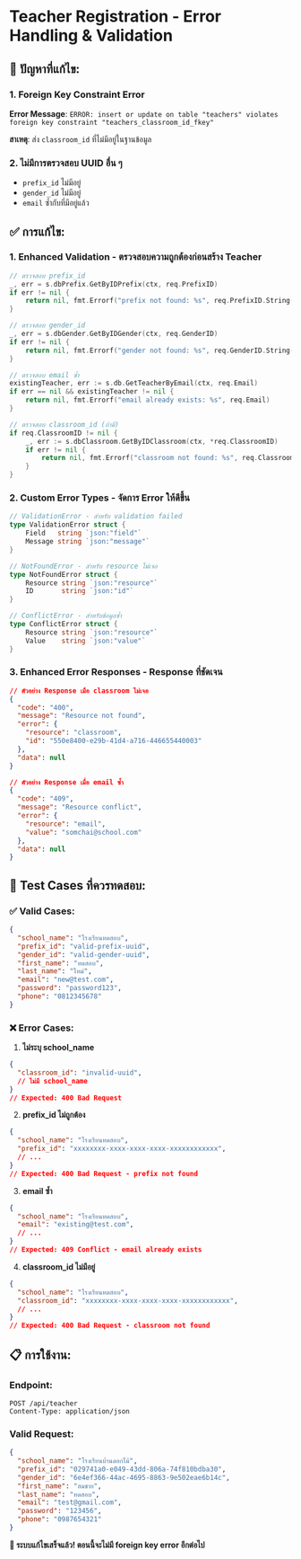 # Teacher Registration - Error Handling & Validation

## 🐛 **ปัญหาที่แก้ไข:**

### 1. Foreign Key Constraint Error
**Error Message**: `ERROR: insert or update on table "teachers" violates foreign key constraint "teachers_classroom_id_fkey"`

**สาเหตุ**: ส่ง `classroom_id` ที่ไม่มีอยู่ในฐานข้อมูล

### 2. ไม่มีการตรวจสอบ UUID อื่น ๆ 
- `prefix_id` ไม่มีอยู่
- `gender_id` ไม่มีอยู่
- `email` ซ้ำกับที่มีอยู่แล้ว

## ✅ **การแก้ไข:**

### 1. **Enhanced Validation** - ตรวจสอบความถูกต้องก่อนสร้าง Teacher

```go
// ตรวจสอบ prefix_id
_, err = s.dbPrefix.GetByIDPrefix(ctx, req.PrefixID)
if err != nil {
    return nil, fmt.Errorf("prefix not found: %s", req.PrefixID.String())
}

// ตรวจสอบ gender_id  
_, err = s.dbGender.GetByIDGender(ctx, req.GenderID)
if err != nil {
    return nil, fmt.Errorf("gender not found: %s", req.GenderID.String())
}

// ตรวจสอบ email ซ้ำ
existingTeacher, err := s.db.GetTeacherByEmail(ctx, req.Email)
if err == nil && existingTeacher != nil {
    return nil, fmt.Errorf("email already exists: %s", req.Email)
}

// ตรวจสอบ classroom_id (ถ้ามี)
if req.ClassroomID != nil {
    _, err := s.dbClassroom.GetByIDClassroom(ctx, *req.ClassroomID)
    if err != nil {
        return nil, fmt.Errorf("classroom not found: %s", req.ClassroomID.String())
    }
}
```

### 2. **Custom Error Types** - จัดการ Error ให้ดีขึ้น

```go
// ValidationError - สำหรับ validation failed
type ValidationError struct {
    Field   string `json:"field"`
    Message string `json:"message"`
}

// NotFoundError - สำหรับ resource ไม่เจอ
type NotFoundError struct {
    Resource string `json:"resource"`
    ID       string `json:"id"`
}

// ConflictError - สำหรับข้อมูลซ้ำ
type ConflictError struct {
    Resource string `json:"resource"`
    Value    string `json:"value"`
}
```

### 3. **Enhanced Error Responses** - Response ที่ชัดเจน

```json
// ตัวอย่าง Response เมื่อ classroom ไม่เจอ
{
  "code": "400",
  "message": "Resource not found",
  "error": {
    "resource": "classroom",
    "id": "550e8400-e29b-41d4-a716-446655440003"
  },
  "data": null
}

// ตัวอย่าง Response เมื่อ email ซ้ำ
{
  "code": "409",
  "message": "Resource conflict", 
  "error": {
    "resource": "email",
    "value": "somchai@school.com"
  },
  "data": null
}
```

## 🧪 **Test Cases ที่ควรทดสอบ:**

### ✅ **Valid Cases:**
```json
{
  "school_name": "โรงเรียนทดสอบ",
  "prefix_id": "valid-prefix-uuid",
  "gender_id": "valid-gender-uuid", 
  "first_name": "ทดสอบ",
  "last_name": "ใหม่",
  "email": "new@test.com",
  "password": "password123",
  "phone": "0812345678"
}
```

### ❌ **Error Cases:**

1. **ไม่ระบุ school_name**
```json
{
  "classroom_id": "invalid-uuid",
  // ไม่มี school_name
}
// Expected: 400 Bad Request
```

2. **prefix_id ไม่ถูกต้อง**
```json
{
  "school_name": "โรงเรียนทดสอบ",
  "prefix_id": "xxxxxxxx-xxxx-xxxx-xxxx-xxxxxxxxxxxx",
  // ...
}
// Expected: 400 Bad Request - prefix not found
```

3. **email ซ้ำ**
```json
{
  "school_name": "โรงเรียนทดสอบ", 
  "email": "existing@test.com",
  // ...
}
// Expected: 409 Conflict - email already exists
```

4. **classroom_id ไม่มีอยู่**
```json
{
  "school_name": "โรงเรียนทดสอบ",
  "classroom_id": "xxxxxxxx-xxxx-xxxx-xxxx-xxxxxxxxxxxx",
  // ...
}
// Expected: 400 Bad Request - classroom not found
```

## 📋 **การใช้งาน:**

### Endpoint:
```
POST /api/teacher
Content-Type: application/json
```

### Valid Request:
```json
{
  "school_name": "โรงเรียนบ้านดอกไม้", 
  "prefix_id": "029741a0-e049-43dd-806a-74f810bdba30",
  "gender_id": "6e4ef366-44ac-4695-8863-9e502eae6b14c",
  "first_name": "สมชาย",
  "last_name": "ทดสอบ",
  "email": "test@gmail.com",
  "password": "123456",
  "phone": "0987654321"
}
```

**🎉 ระบบแก้ไขเสร็จแล้ว! ตอนนี้จะไม่มี foreign key error อีกต่อไป**